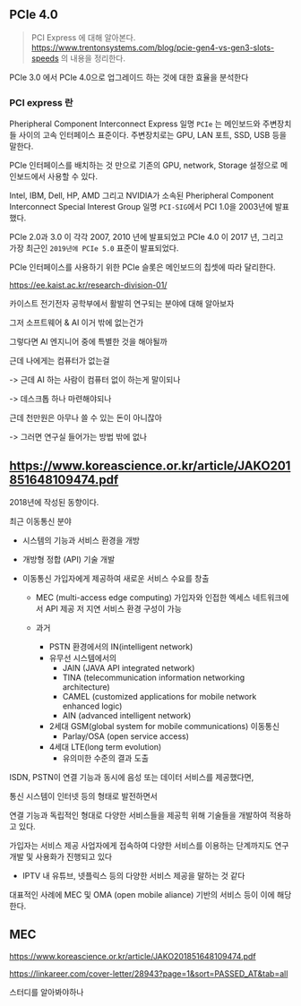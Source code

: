 
## PCIe 4.0

> PCI Express 에 대해 알아본다.
> https://www.trentonsystems.com/blog/pcie-gen4-vs-gen3-slots-speeds 의 내용을 정리한다.
>

PCIe 3.0 에서 PCIe 4.0으로 업그레이드 하는 것에 대한 효율을 분석한다

### PCI express 란

Pheripheral Component Interconnect Express 일명 `PCIe` 는 메인보드와 주변장치들 사이의 고속 인터페이스 표준이다. 주변장치로는 GPU, LAN 포트, SSD, USB 등을 말한다.

PCIe 인터페이스를 배치하는 것 만으로 기존의 GPU, network, Storage 설정으로 메인보드에서 사용할 수 있다.

Intel, IBM, Dell, HP, AMD 그리고 NVIDIA가 소속된 Pheripheral Component Interconnect Special Interest Group 일명 `PCI-SIG`에서 PCI 1.0을 2003년에 발표했다.

PCIe 2.0과 3.0 이 각각 2007, 2010 년에 발표되었고 PCIe 4.0 이 2017 년, 그리고 가장 최근인 `2019년에 PCIe 5.0` 표준이 발표되었다.

PCIe 인터페이스를 사용하기 위한 PCIe 슬롯은 메인보드의 칩셋에 따라 달리한다.


https://ee.kaist.ac.kr/research-division-01/

카이스트 전기전자 공학부에서 활발히 연구되는 분야에 대해 알아보자



그저 소프트웨어 & AI 이거 밖에 없는건가

그렇다면 AI 엔지니어 중에 특별한 것을 해야될까

근데 나에게는 컴퓨터가 없는걸

-> 근데 AI 하는 사람이 컴퓨터 없이 하는게 말이되나

-> 데스크톱 하나 마련해야되나

근데 천만원은 아무나 쓸 수 있는 돈이 아니잖아

-> 그러면 연구실 들어가는 방법 밖에 없나

## https://www.koreascience.or.kr/article/JAKO201851648109474.pdf
2018년에 작성된 동향이다.

최근 이동통신 분야
- 시스템의 기능과 서비스 환경을 개방
- 개방형 정합 (API) 기술 개발

- 이동통신 가입자에게 제공하여 새로운 서비스 수요를 창출
  - MEC (multi-access edge computing)
    가입자와 인접한 엑세스 네트워크에서 API 제공
    저 지연 서비스 환경 구성이 가능

  - 과거
    - PSTN 환경에서의 IN(intelligent network)
    - 유무선 시스템에서의
      - JAIN (JAVA API integrated network)
      - TINA (telecommunication information networking architecture)
      - CAMEL (customized applications for mobile network enhanced logic)
      -  AIN (advanced intelligent network)
    - 2세대 GSM(global system for mobile communications) 이동통신
      - Parlay/OSA (open service access)
    - 4세대 LTE(long term evolution)
      - 유의미한 수준의 결과 도출

ISDN, PSTN이 연결 기능과 동시에 음성 또는 데이터 서비스를 제공했다면,

통신 시스템이 인터넷 등의 형태로 발전하면서

연결 기능과 독립적인 형대로 다양한 서비스들을 제공힉 위해 기술들을 개발하여 적용하고 있다.

가입자는 서비스 제공 사업자에게 접속하여 다양한 서비스를 이용하는 단계까지도 연구 개발 및 사용화가 진행되고 있다
 - IPTV 내 유튜브, 넷플릭스 등의 다양한 서비스 제공을 말하는 것 같다

 대표적인 사례에 MEC 및 OMA (open mobile aliance) 기반의 서비스 등이 이에 해당한다.

## MEC
https://www.koreascience.or.kr/article/JAKO201851648109474.pdf

https://linkareer.com/cover-letter/28943?page=1&sort=PASSED_AT&tab=all

스터디를 알아봐야하나

